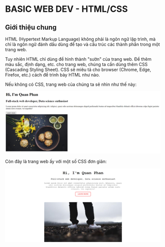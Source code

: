 # BASIC WEB DEV - HTML/CSS

## Giới thiệu chung

HTML (Hypertext Markup Language) không phải là ngôn ngữ lập trình, mà chỉ là ngôn ngữ đánh dấu dùng để tạo và cấu trúc các thành phần trong một trang web.

Tuy nhiên HTML chỉ dùng để hình thành "sườn" của trang web. Để thêm màu sắc, định dạng, etc. cho trang web, chúng ta cần dùng thêm CSS (Cascading Styling Sheet). CSS sẽ miêu tả cho browser (Chrome, Edge, Firefox, etc.) cách để trình bày HTML như nào.

Nếu không có CSS, trang web của chúng ta sẽ nhìn như thế này:

![Static webpage without CSS](./html_without_css.png)

Còn đây là trang web ấy với một số CSS đơn giản:

![Static webpage with CSS](./html_with_css.png)
